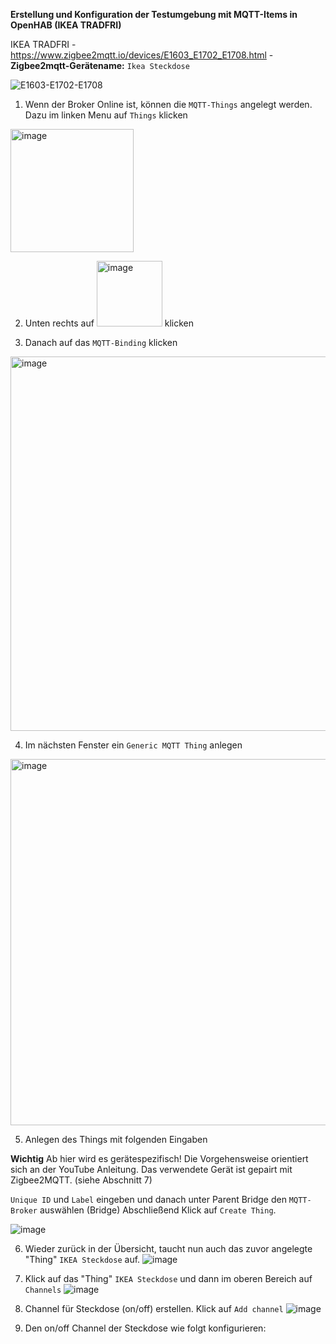 **Erstellung und Konfiguration der Testumgebung mit MQTT-Items in OpenHAB (IKEA TRADFRI)**

IKEA TRADFRI - https://www.zigbee2mqtt.io/devices/E1603_E1702_E1708.html - **Zigbee2mqtt-Gerätename:** ```Ikea Steckdose```

![E1603-E1702-E1708](https://github.com/obenschlaefer/ZigPi/assets/79227566/f7123202-8a73-4531-b2bf-45b76fbc8943)

1. Wenn der Broker Online ist, können die ```MQTT-Things``` angelegt werden. Dazu im linken Menu auf ```Things``` klicken
<img width="197" alt="image" src="https://github.com/obenschlaefer/ZigPi/assets/79227566/f641044c-c4d3-453c-86f9-060f53d6edd2">

2. Unten rechts auf <img width="105" alt="image" src="https://github.com/obenschlaefer/ZigPi/assets/79227566/7e11733a-2f11-47e3-b63b-24b927724d88"> klicken

3. Danach auf das ```MQTT-Binding``` klicken
<img width="599" alt="image" src="https://github.com/obenschlaefer/ZigPi/assets/79227566/92e01aeb-e663-4c5a-a105-32ad5c275d44">

4. Im nächsten Fenster ein ```Generic MQTT Thing``` anlegen
<img width="586" alt="image" src="https://github.com/obenschlaefer/ZigPi/assets/79227566/c69e4cf0-5711-44a5-9292-9755a075becf">

5. Anlegen des Things mit folgenden Eingaben

**Wichtig** Ab hier wird es gerätespezifisch! Die Vorgehensweise orientiert sich an der YouTube Anleitung. Das verwendete Gerät ist gepairt mit Zigbee2MQTT. (siehe Abschnitt 7)

```Unique ID``` und ```Label``` eingeben und danach unter Parent Bridge den ```MQTT-Broker``` auswählen (Bridge)
Abschließend Klick auf ```Create Thing```.

![image](https://github.com/obenschlaefer/ZigPi/assets/79227566/1f094d3a-b4e1-4a39-a085-f6027f1ded99)

6. Wieder zurück in der Übersicht, taucht nun auch das zuvor angelegte "Thing" ```IKEA Steckdose``` auf.
![image](https://github.com/obenschlaefer/ZigPi/assets/79227566/c27b1aa2-fe10-42cc-ac97-5bf08aab7f65)

7. Klick auf das "Thing" ```IKEA Steckdose``` und dann im oberen Bereich auf ```Channels```
![image](https://github.com/obenschlaefer/ZigPi/assets/79227566/cca2c5c4-de72-47d7-89a1-54041f6ed032)

8. Channel für Steckdose (on/off) erstellen. Klick auf ```Add channel```
![image](https://github.com/obenschlaefer/ZigPi/assets/79227566/5c4b0e4c-947b-4ffc-98bd-c0c8ea9c2e45)

9. Den on/off Channel der Steckdose wie folgt konfigurieren:

    





